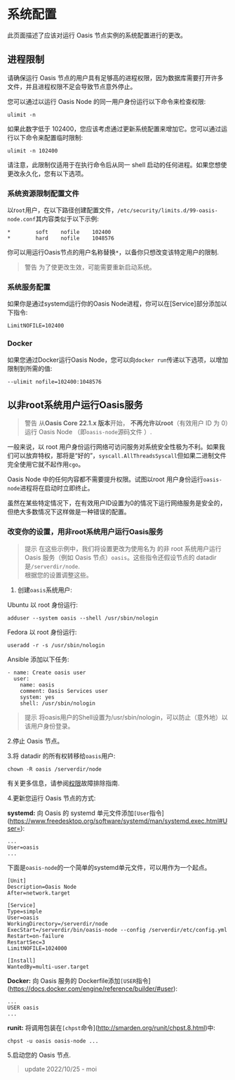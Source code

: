# 系统配置

此页面描述了应该对运行 Oasis 节点实例的系统配置进行的更改。
## 进程限制

请确保运行 Oasis 节点的用户具有足够高的进程权限，因为数据库需要打开许多文件，并且进程权限不足会导致节点意外停止。

您可以通过以运行 Oasis Node 的同一用户身份运行以下命令来检查权限:

```
ulimit -n

```

如果此数字低于 102400，您应该考虑通过更新系统配置来增加它。您可以通过运行以下命令来配置临时限制:

```
ulimit -n 102400

```

请注意，此限制仅适用于在执行命令后从同一 shell 启动的任何进程。如果您想使更改永久化，您有以下选项。

### 系统资源限制配置文件

以r`oot`用户，在以下路径创建配置文件，`/etc/security/limits.d/99-oasis-node.conf`其内容类似于以下示例:

```
*        soft    nofile    102400
*        hard    nofile    1048576

```

你可以用运行Oasis节点的用户名称替换`*`，以备你只想改变该特定用户的限制.

> 警告  为了使更改生效，可能需要重新启动系统。

### 系统服务配置

如果你是通过systemd运行你的Oasis Node进程，你可以在[Service]部分添加以下指令:

```
LimitNOFILE=102400

```

### Docker

如果您通过Docker运行Oasis Node，您可以向`docker run`传递以下选项，以增加限制到所需的值:

```
--ulimit nofile=102400:1048576

```

## 以非root系统用户运行Oasis服务

> 警告  从**Oasis Core 22.1.x 版本**开始， **不再允许以root**（有效用户 ID 为 0）运行 Oasis Node （即`oasis-node`源码文件 ）.

一般来说，以 root 用户身份运行网络可访问服务对系统安全性极为不利。如果我们可以放弃特权，那将是“好的”，`syscall.AllThreadsSyscall`但如果二进制文件完全使用它就不起作用`cgo`。

Oasis Node 中的任何内容都不需要提升权限。试图以root 用户身份运行`oasis-node`进程将在启动时立即终止。

虽然在某些特定情况下，在有效用户ID设置为0的情况下运行网络服务是安全的，但绝大多数情况下这样做是一种错误的配置。

### 改变你的设置，用非root系统用户运行Oasis服务

> 提示 
在这些示例中，我们将设置更改为使用名为 的非 root 系统用户运行 Oasis 服务（例如 Oasis 节点）`oasis`。这些指令还假设节点的 datadir 是`/serverdir/node`.  
根据您的设置调整这些。

1. 创建`oasis`系统用户:

Ubuntu 以 root 身份运行:

```
adduser --system oasis --shell /usr/sbin/nologin

```

Fedora 以 root 身份运行:

```
useradd -r -s /usr/sbin/nologin

```

Ansible 添加以下任务:

```
- name: Create oasis user
  user:
    name: oasis
    comment: Oasis Services user
    system: yes
    shell: /usr/sbin/nologin

```

> 提示  将oasis用户的Shell设置为/usr/sbin/nologin，可以防止（意外地）以该用户身份登录。

2.停止 Oasis 节点。

3.将 datadir 的所有权转移给`oasis`用户:

```
chown -R oasis /serverdir/node

```

有关更多信息，请参阅[权限](https://docs.oasis.dev/general/run-a-node/troubleshooting#invalid-permissions)故障排除指南.

4.更新您运行 Oasis 节点的方式:

**systemd:** 向 Oasis 的 systemd 单元文件添加`[User`指令](https://www.freedesktop.org/software/systemd/man/systemd.exec.html#User=):

```
...
User=oasis
...

```

下面是`oasis-node`的一个简单的systemd单元文件，可以用作为一个起点。

```
[Unit]
Description=Oasis Node
After=network.target

[Service]
Type=simple
User=oasis
WorkingDirectory=/serverdir/node
ExecStart=/serverdir/bin/oasis-node --config /serverdir/etc/config.yml
Restart=on-failure
RestartSec=3
LimitNOFILE=1024000

[Install]
WantedBy=multi-user.target

```

**Docker:** 向 Oasis 服务的 Dockerfile添加`[USER`指令](https://docs.docker.com/engine/reference/builder/#user):

```
...
USER oasis
...

```

**runit:** 将调用包装在`[chpst`命令](http://smarden.org/runit/chpst.8.html)中:

```
chpst -u oasis oasis-node ...

```

5.启动您的 Oasis 节点.

> update 2022/10/25 - moi